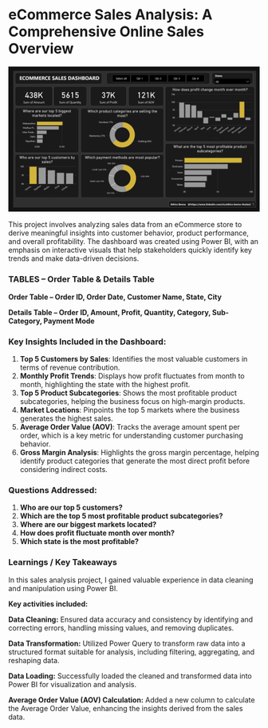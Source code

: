 # eCommerce Sales Analysis: A Comprehensive Online Sales Overview

![ECommerce Dashboard](https://github.com/AthiraThulasi/Power-BI/blob/main/ECommerce%20Dashboard/ECommerce_Dashboard_Git.png)


This project involves analyzing sales data from an eCommerce store to derive meaningful insights into customer behavior, product performance, and overall profitability. The dashboard was created using Power BI, with an emphasis on interactive visuals that help stakeholders quickly identify key trends and make data-driven decisions.

### TABLES – Order Table & Details Table

**Order Table – Order ID, Order Date, Customer Name, State, City**

**Details Table – Order ID, Amount, Profit, Quantity, Category, Sub-Category, Payment Mode**

### Key Insights Included in the Dashboard:
1. **Top 5 Customers by Sales**: Identifies the most valuable customers in terms of revenue contribution.
2. **Monthly Profit Trends**: Displays how profit fluctuates from month to month, highlighting the state with the highest profit.
3. **Top 5 Product Subcategories**: Shows the most profitable product subcategories, helping the business focus on high-margin products.
4. **Market Locations**: Pinpoints the top 5 markets where the business generates the highest sales.
5. **Average Order Value (AOV)**: Tracks the average amount spent per order, which is a key metric for understanding customer purchasing behavior.
6. **Gross Margin Analysis**: Highlights the gross margin percentage, helping identify product categories that generate the most direct profit before considering indirect costs.

### Questions Addressed:
1. **Who are our top 5 customers?**
2. **Which are the top 5 most profitable product subcategories?**
3. **Where are our biggest markets located?**
4. **How does profit fluctuate month over month?**
5. **Which state is the most profitable?**

### Learnings / Key Takeaways
In this sales analysis project, I gained valuable experience in data cleaning and manipulation using Power BI. 

**Key activities included:**

**Data Cleaning:** Ensured data accuracy and consistency by identifying and correcting errors, handling missing values, and removing duplicates.

**Data Transformation:** Utilized Power Query to transform raw data into a structured format suitable for analysis, including filtering, aggregating, and reshaping data.

**Data Loading:** Successfully loaded the cleaned and transformed data into Power BI for visualization and analysis.

**Average Order Value (AOV) Calculation:** Added a new column to calculate the Average Order Value, enhancing the insights derived from the sales data.


